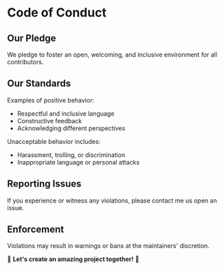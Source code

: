 

# Code of Conduct  

## Our Pledge  
We pledge to foster an open, welcoming, and inclusive environment for all contributors.  

## Our Standards  
Examples of positive behavior:  
- Respectful and inclusive language  
- Constructive feedback  
- Acknowledging different perspectives  

Unacceptable behavior includes:  
- Harassment, trolling, or discrimination  
- Inappropriate language or personal attacks  

## Reporting Issues  
If you experience or witness any violations, please contact me us open an issue.  

## Enforcement  
Violations may result in warnings or bans at the maintainers' discretion.  

💙 **Let's create an amazing project together!** 🚀  
